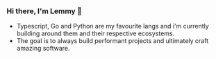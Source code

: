 ### Hi there, I'm Lemmy 👋

- Typescript, Go and Python are my favourite langs and i'm currently building around them and their respective ecosystems.
- The goal is to always build performant projects and ultimately craft amazing software.

<!-- <span align="left" width="47%">

![](https://raw.githubusercontent.com/LemmyMwaura/github-stats/master/generated/overview.svg#gh-dark-mode-only)
![](https://raw.githubusercontent.com/LemmyMwaura/github-stats/master/generated/overview.svg#gh-light-mode-only)
![](https://raw.githubusercontent.com/LemmyMwaura/github-stats/master/generated/languages.svg#gh-dark-mode-only)
![](https://raw.githubusercontent.com/LemmyMwaura/github-stats/master/generated/languages.svg#gh-light-mode-only)

</span> -->

[website]: https://lemmymwaura.netlify.app/
[twitter]: https://twitter.com/lemmymwaura8/
[linkedin]: https://www.linkedin.com/in/lemmymwaura/
[codepen]: https://codepen.io/lemmymwaura
[codewars]: https://www.codewars.com/users/LemmyMwaura
[cssbattle]: https://cssbattle.dev/player/lemmy
[discord]: https://www.codewars.com/users/LemmyMwaura
[gmail]: https://www.lemmymwauracodes@gmail.com

